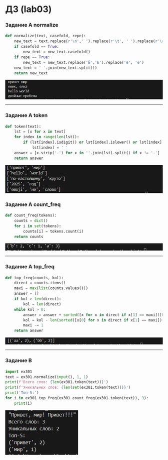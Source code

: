 # ДЗ (lab03)

### Задание A normalize

```py
def normalize(text, casefold, repe):
    new_text = text.replace(r'\n',' ').replace(r'\t', ' ').replace(r'\r', ' ')
    if casefold == True:
        new_text = new_text.casefold()
    if repe == True:
        new_text = new_text.replace('Ё','Е').replace('ё', 'е')
    new_text = ' '.join(new_text.split())
    return new_text
```

![Код и демонстрация работы](/src/images/lab03/img01.png)

---

### Задание A token

```py
def token(text):
    lst = [x for x in text]
    for index in range(len(lst)):
        if (lst[index].isdigit() or lst[index].islower() or lst[index] in [' ','-','_']) == 0:
            lst[index] = ' '
    answer = [x.strip('-') for x in ''.join(lst).split() if x != '-']
    return answer
```
![Код и демонстрация работы](src/images/lab03/img02.png)

### Задание A count_freq

```py
def count_freq(tokens):
    counts = dict()
    for i in set(tokens):
        counts[i] = tokens.count(i)
    return counts
```

![Код и демонстрация работы](/src/images/lab03/img03.png)

---

### Задание A  top_freq

```py
def top_freq(counts, kol):
    direct = counts.items()
    maxi = max(list(counts.values()))
    answer = []
    if kol > len(direct):
        kol = len(direct)
    while kol > 0:
        answer = answer + sorted([x for x in direct if x[1] == maxi])[0: kol]
        kol = kol - len(sorted([x[0] for x in direct if x[1] == maxi])[0: kol])
        maxi -= 1
    return answer
```

![Код и демонстрация работы](/src/images/lab03/img04.png)

---

### Задание B
```py
import ex301 
text = ex301.normalize(input(), 1, 1)
print(f'Всего слов: {len(ex301.token(text))}')
print(f'Уникальных слов: {len(set(ex301.token(text)))}')
print('Топ-5:')
for i in ex301.top_freq(ex301.count_freq(ex301.token(text)), 3):
    print(i)
```

![Код и демонстрация работы](/src/images/lab03/img05.png)
